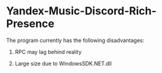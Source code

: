 # Yandex-Music-Discord-Rich-Presence
The program currently has the following disadvantages:

1. RPC may lag behind reality

2. Large size due to WindowsSDK.NET.dll
